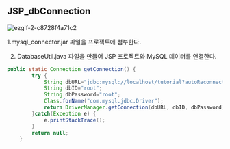 ## JSP_dbConnection

![ezgif-2-c8728f4a71c2](https://user-images.githubusercontent.com/38427658/55024436-2fb58680-5042-11e9-807f-34dd00f21eda.gif)


1.mysql_connector.jar 파일을 프로젝트에 첨부한다.


2. DatabaseUtil.java 파일을 만들어 JSP 프로젝트와 MySQL 데이터를 연결한다.

```java
public static Connection getConnection() {
		try {
			String dbURL="jdbc:mysql://localhost/tutorial?autoReconnect=true&useSSL=false";
			String dbID="root";
			String dbPassword="root";
			Class.forName("com.mysql.jdbc.Driver");
			return DriverManager.getConnection(dbURL, dbID, dbPassword);
		}catch(Exception e) {
			e.printStackTrace();
		}
		return null;
	}
```
